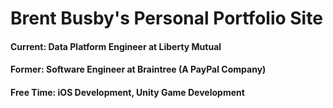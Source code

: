 # Brent Busby's Personal Portfolio Site

#### Current: Data Platform Engineer at Liberty Mutual

#### Former: Software Engineer at Braintree (A PayPal Company)

#### Free Time: iOS Development, Unity Game Development

